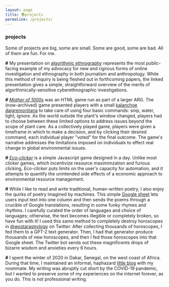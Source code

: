 ```yaml
---
layout: page
title: 📚projects
permalink: /projects/
---
```


### projects

Some of projects are big, some are small. Some are good, some are bad. All of them are fun. For me.

**\#** My presentation on [algorithmic ethnography](https://spark.adobe.com/page/cRH1UENjuWLAS/) represents the most public-facing example of my advocacy for new and rigirous forms of online investigation and ethnography in both journalism and anthropology. While this method of inquiry is being fleshed out in forthcoming papers, the linked presentation gives a simple, straightforward overview of the merits of algorthimically-sensitive cyberethnographic investigations.

**\#** *[Mother of 1000s](https://mother1000s.peterforberg.com)* was an HTML game run as part of a larger ARG. The (now-archived) game presented players with a small [kalanchoe daigremontiana](https://en.wikipedia.org/wiki/Kalanchoe_daigremontiana) to take care of using four basic commands: snip, water, light, ignore. As the world outside the plant's window changed, players had to choose between these limited options to address issues beyond the scope of plant care. As a collectively played game, players were given a timeframe in which to make a decision, and by clicking their desired command, each individual player "voted" for the final outcome. The game's narrative addresses the limitations imposed on individuals to effect real change in global environmental issues.

**\#** *[Eco-clicker](https://eco-clicker.peterforberg.com)* is a simple Javascript game designed in a day. Unlike most clicker games, which incentivize resource maximimzation and furious clicking, *Eco-clicker* puts limits on the user's capacity for automation, and it attempts to quantify the unintended side effects of a economic approach to environmental resource management.

**\#** While I like to read and write traditional, human-written poetry, I also enjoy the quirks of poetry imagined by machines. This simple [Google sheet](https://docs.google.com/spreadsheets/d/1qUE27J2VIthnXfBCxStaENDxnBpGLMQ4Mnqiwi_GoLg/copy) lets users input text into one column and then sends the poems through a crucible of Google translations, resulting in some funky rhymes and rhythms. I carefully curated the order of languages and choice of languages; otherwise, the text becomes illegible or completely broken, so have fun with it! I used this same method to completely destroy horoscopes in [@wostarastrology](https://twitter.com/wostarastrology) on Twitter. After collecting thousands of horoscopes, I fed them to a GPT-2 text generator. Then, I had that generator produce thousands of new horoscopes, and then I fed those horoscopes into that Google sheet. The Twitter bot sends out these magnificents drops of bizarre wisdom and anxieties every 6 hours.

**\#** I spent the winter of 2020 in Dakar, Senegal, on the west coast of Africa. During that time, I maintained an informal, haphazard [little blog](https://peterandnickgotodakar.peterforberg.com) with my roommate. My writing was abruptly cut short by the COVID-19 pandemic, but I wanted to preserve some of my experiences on the internet forever, as you do. This is not professional writing.

<!--{:target="_blank"}-->

<!--Some of these projects are big, some of them are small. Some of them are good, some of them are bad. All of them are fun. For me.

eco-clicker

mother1000s

algorithmic ethnography

wostastrology and google translation

peterandnickgotodakar-->